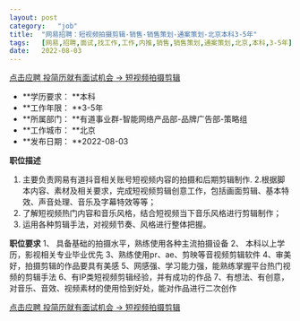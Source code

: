 ```yaml
---
layout:	post
category:	"job"
title:	"网易招聘：短视频拍摄剪辑-销售-销售策划-通案策划-北京本科3-5年"
tags:	[网易,招聘,面试,找工作,工作,内推,销售,销售策划,通案策划,北京,本科,3-5年]
date:	2022-08-03
---
```


[点击应聘 投简历就有面试机会 -> 短视频拍摄剪辑](http://mobile.bole.netease.com/bole/boleDetail?id=42001&employeeId=346f03c3cda5f04c&key=all)



- **学历要求： **本科
- **工作年限： **3-5年
- **所属部门： **有道事业群-智能网络产品部-品牌广告部-策略组
- **工作城市： **北京
- **发布日期： **2022-08-03



**职位描述**
1. 主要负责网易有道抖音相关账号短视频内容的拍摄和后期剪辑制作.
2.根据脚本内容、素材及相关要求，完成短视频剪辑创意工作，包括画面剪辑、基本特效、声音处理、音乐及字幕特效等等；
3. 了解短视频热门内容和音乐风格，结合短视频当下音乐风格进行剪辑制作；
4. 运用各种剪辑手法，对视频节奏、风格进行整体把握。



**职位要求**
1、 具备基础的拍摄水平，熟练使用各种主流拍摄设备
2、 本科以上学历，影视相关专业毕业优先
3、熟练使用pr、ae、剪映等音视频剪辑软件
4、审美好，拍摄剪辑的作品要具有美感
5、网感强、学习能力强，能熟练掌握平台热门视频的剪辑手法
6、有IP类短视频剪辑经验，并有成功的作品
7、有想法、有创意，对音乐、音效、视频素材的使用恰到好处，能对作品进行二次创作



[点击应聘 投简历就有面试机会 -> 短视频拍摄剪辑](http://mobile.bole.netease.com/bole/boleDetail?id=42001&employeeId=346f03c3cda5f04c&key=all)